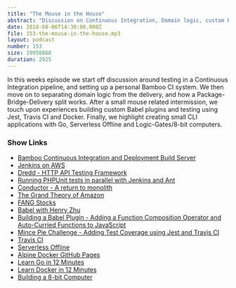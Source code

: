 ```yaml
---
title: "The Mouse in the House"
abstract: "Discussion on Continuous Integration, Domain logic, custom Babel plugins and 8-bit computers"
date: 2018-08-06T14:30:00.000Z
file: 153-the-mouse-in-the-house.mp3
layout: podcast
number: 153
size: 19950868
duration: 2925
---
```


In this weeks episode we start off discussion around testing in a Continuous Integration pipeline, and setting up a personal Bamboo CI system.
We then move on to separating domain logic from the delivery, and how a Package-Bridge-Delivery split works.
After a small mouse related intermission, we touch upon experiences building custom Babel plugins and testing using Jest, Travis CI and Docker.
Finally, we highlight creating small CLI applications with Go, Serverless Offline and Logic-Gates/8-bit computers.

### Show Links

- [Bamboo Continuous Integration and Deployment Build Server](https://www.atlassian.com/software/bamboo)
- [Jenkins on AWS](https://docs.aws.amazon.com/aws-technical-content/latest/jenkins-on-aws/jenkins-on-aws.html)
- [Dredd - HTTP API Testing Framework](http://dredd.readthedocs.io/en/latest/)
- [Running PHPUnit tests in parallel with Jenkins and Ant](https://tech.mybuilder.com/parallel-phpunit-tests/)
- [Conductor - A return to monolith](https://tech.mybuilder.com/why-we-created-conductor/)
- [The Grand Theory of Amazon](https://www.youtube.com/watch?v=UyohSu-Ft_U)
- [FANG Stocks](https://www.investopedia.com/terms/f/fang-stocks-fb-amzn.asp)
- [Babel with Henry Zhu](https://softwareengineeringdaily.com/2018/06/21/babel-with-henry-zhu/)
- [Building a Babel Plugin - Adding a Function Composition Operator and Auto-Curried Functions to JavaScript](https://tech.mybuilder.com/building-a-babel-plugin-adding-a-function-composition-operator-and-auto-curried-functions-to-javascript/)
- [Mince Pie Challenge - Adding Test Coverage using Jest and Travis CI](https://tech.mybuilder.com/mince-pie-challenge-adding-test-coverage-using-jest-and-travis-ci/)
- [Travis CI](https://travis-ci.org/)
- [Serverless Offline](https://github.com/dherault/serverless-offline)
- [Alpine Docker GitHub Pages](https://hub.docker.com/r/starefossen/github-pages/)
- [Learn Go in 12 Minutes](https://www.youtube.com/watch?v=C8LgvuEBraI)
- [Learn Docker in 12 Minutes](https://www.youtube.com/watch?v=YFl2mCHdv24)
- [Building a 8-bit Computer](https://www.youtube.com/c/beneater)
